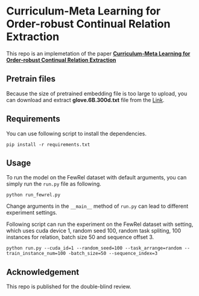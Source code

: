 # Curriculum-Meta Learning for Order-robust Continual Relation Extraction
This repo is an implemetation of the paper [**Curriculum-Meta Learning for Order-robust Continual Relation Extraction**](https://arxiv.org/abs/2101.01926)
## Pretrain files
Because the size of pretrained embedding file is too large to upload, you can download and extract **glove.6B.300d.txt** file from the [Link](http://nlp.stanford.edu/data/glove.6B.zip).

## Requirements
You can use following script to install the dependencies.

    pip install -r requirements.txt

## Usage
To run the model on the FewRel dataset with default arguments, you can simply run the `run.py` file as following.

    python run_fewrel.py

Change arguments in the `__main__` method of `run.py` can lead to different experiment settings.

Following script can run the experiment on the FewRel dataset with setting, which uses cuda device 1, random seed 100, random task spliting, 100 instances for relation, batch size 50 and sequence offset 3.

```
python run.py --cuda_id=1 --random_seed=100 --task_arrange=random --train_instance_num=100 -batch_size=50 --sequence_index=3
```

## Acknowledgement
This repo is published for the double-blind review.
